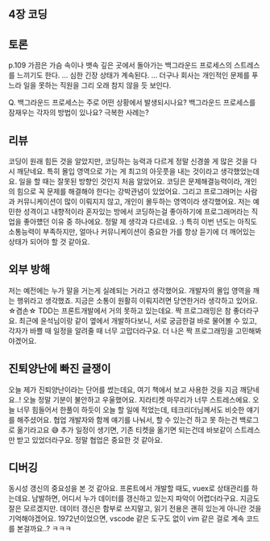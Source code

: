 ## 4장 코딩

## 토론

p.109
가끔은 가슴 속이나 뱃속 깊은 곳에서 돌아가는 백그라운드 프로세스의 스트레스를 느끼기도 한다. ... 심한 긴장 상태가 계속된다. ... 더구나 회사는 개인적인 문제를 푸느라 일을 못하는 직원을 그리 오래 참지 않을 듯 보인다.

Q. 백그라운드 프로세스는 주로 어떤 상황에서 발생되시나요? 백그라운드 프로세스를 잠재우는 각자의 방법이 있나요? 극복한 사례는?

## 리뷰

코딩이 원래 힘든 것을 알았지만, 코딩하는 능력과 다르게 정말 신경쓸 게 많은 것을 다시 깨닫네요. 특히 몰입 영역으로 가는 게 최고의 아웃풋을 내는 것이라고 생각했었는데요. 일을 할 때는 잘못된 방향인 것인지 처음 알았어요. 코딩은 문제해결능력이라, 개인의 힘으로 꼭 문제를 해결해야 한다는 강박관념이 있었어요. 그리고 프로그래머는 사람과 커뮤니케이션이 많이 이뤄지지 않고, 개인이 몰두하는 영역이라 생각했어요. 저는 예민한 성격이고 내향적이라 혼자있는 방에서 코딩하는걸 좋아하기에 프로그래머라는 직업을 좋아헀던 이유 중 하나에요. 정말 제 생각과 다르네요. :) 
특히 이번 년도는 아직도 소통능력이 부족하지만, 얼마나 커뮤니케이션이 중요한 가를 항상 듣기에 더 깨어있는 상태가 되어야 할 것 같아요. 

## 외부 방해

저는 예전에는 누가 말을 거는게 실례되는 거라고 생각했어요. 개발자의 몰입 영역을 깨는 행위라고 생각했죠. 지금은 소통이 원활히 이뤄지려면 당연한거라 생각하고 있어요. ☆겸손☆ TDD는 프론트개발에서 거의 못하고 있는데요. 짝 프로그래밍은 참 좋더라구요.
최근에 윤석님이랑 같이 옆에서 개발하다보니, 서로 궁금한걸 바로 물어볼 수 있고, 각자가 바쁠 때 일정을 알려줄 때 너무 고맙더라구요. 더 나은 짝 프로그래밍을 고민해봐야겠어요.

## 진퇴양난에 빠진 글쟁이

오늘 제가 진퇴양난이라는 단어를 썼는데요, 여기 책에서 보고 사용한 것을 지금 깨닫네요..! 오늘 정말 기분이 불안하고 우울했어요. 지라티켓 마무리가 너무 스트레스에요. 오늘 너무 힘들어서 한풀이 하듯이 오늘 할 일에 적었는데, 테크리더님께서도 비슷한 얘기를 해주셨어요.
협업 개발자와 함께 얘기를 나눠서, 할 수 있는건 하고 못 하는건 백로그로 옮기라고요 😅 추가 일정이 생기면, 기존 티켓을 옮기면 되는건데 바보같이 스트레스만 받고 있었더라구요. 정말 협업은 중요한 것 같아요.

## 디버깅

동시성 갱신의 중요성을 본 것 같아요. 프론트에서 개발할 때도, vuex로 상태관리를 하는데요. 남발하면, 어디서 누가 데이터를 갱신하고 있는지 파악이 어렵더라구요. 지금도 잘은 모르겠지만. 데이터 갱신은 함부로 쓰지말고, 읽기 전용은 괜히 있는게 아니란 것을 기억해야겠어요.
1972년이었으면, vscode 같은 도구도 없이 vim 같은 걸로 계속 코드를 본걸까요..? ㅋㅋㅋ 
